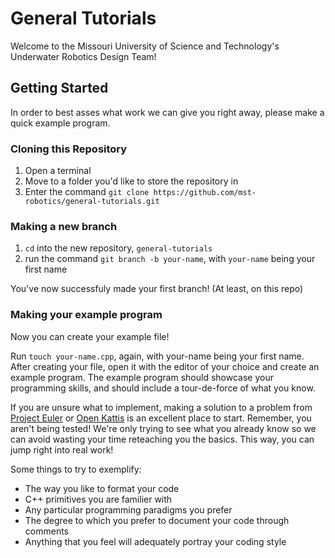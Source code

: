 # General Tutorials

Welcome to the Missouri University of Science and Technology's Underwater Robotics Design Team!

## Getting Started
In order to best asses what work we can give you right away,
please make a quick example program.

### Cloning this Repository
 1. Open a terminal
 2. Move to a folder you'd like to store the repository in
 3. Enter the command `git clone https://github.com/mst-robotics/general-tutorials.git`

### Making a new branch
 1. `cd` into the new repository, `general-tutorials`
 2. run the command `git branch -b your-name`, with `your-name` being your first name

You've now successfuly made your first branch! (At least, on this repo)


### Making your example program
Now you can create your example file!

Run `touch your-name.cpp`, again, with your-name being your first name.
After creating your file, open it with the editor of your choice and create an
example program. The example program should showcase your programming skills,
and should include a tour-de-force of what you know.

If you are unsure what to implement, making a solution to a problem from
[Project Euler](http://projecteuler.net) or [Open Kattis](http://open.kattis.com)
is an excellent place to start. Remember, you aren't being tested! We're only
trying to see what you already know so we can avoid wasting your time
reteaching you the basics. This way, you can jump right into real work!

Some things to try to exemplify:
 * The way you like to format your code
 * C++ primitives you are familier with
 * Any particular programming paradigms you prefer
 * The degree to which you prefer to document your code through comments
 * Anything that you feel will adequately portray your coding style
